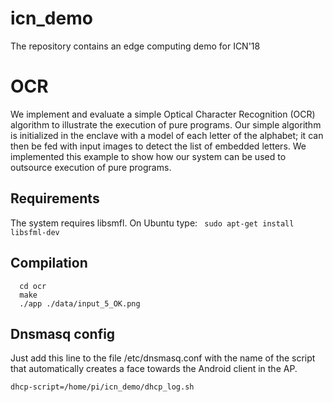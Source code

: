 # icn_demo
The repository contains an edge computing demo for ICN'18

# OCR
We implement and evaluate a simple Optical Character Recognition (OCR) algorithm to illustrate the execution of pure programs. Our simple algorithm is initialized in the enclave with a model of each letter of the alphabet; it can then be fed with input images to detect the list of embedded letters. We implemented this example to show how our system can be used to outsource execution of pure
programs.

## Requirements
The system requires libsmfl. On Ubuntu type:
`` sudo apt-get install libsfml-dev``

## Compilation

```
  cd ocr
  make
  ./app ./data/input_5_OK.png
```  
## Dnsmasq config
Just add this line to the file /etc/dnsmasq.conf with the name of the script that automatically creates a face towards the Android client in the AP.

```
dhcp-script=/home/pi/icn_demo/dhcp_log.sh
```  

